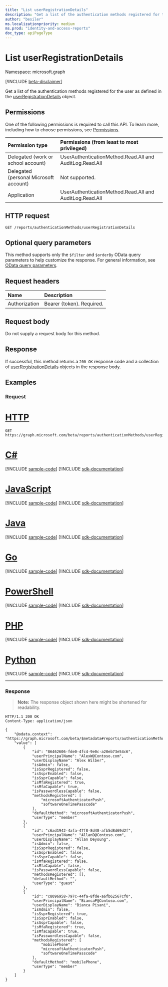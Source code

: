 ```yaml
---
title: "List userRegistrationDetails"
description: "Get a list of the authentication methods registered for the user as defined in the userRegistrationDetails object."
author: "besiler"
ms.localizationpriority: medium
ms.prod: "identity-and-access-reports"
doc_type: apiPageType
---
```


# List userRegistrationDetails
Namespace: microsoft.graph

[!INCLUDE [beta-disclaimer](../../includes/beta-disclaimer.md)]

Get a list of the authentication methods registered for the user as defined in the [userRegistrationDetails](../resources/userregistrationdetails.md) object.

## Permissions
One of the following permissions is required to call this API. To learn more, including how to choose permissions, see [Permissions](/graph/permissions-reference).

|Permission type|Permissions (from least to most privileged)|
|:---|:---|
|Delegated (work or school account)|UserAuthenticationMethod.Read.All and AuditLog.Read.All|
|Delegated (personal Microsoft account)|Not supported.|
|Application|UserAuthenticationMethod.Read.All and AuditLog.Read.All|

## HTTP request

<!-- {
  "blockType": "ignored"
}
-->
``` http
GET /reports/authenticationMethods/userRegistrationDetails
```

## Optional query parameters
This method supports only the `$filter` and `$orderBy` OData query parameters to help customize the response. For general information, see [OData query parameters](/graph/query-parameters).

## Request headers
|Name|Description|
|:---|:---|
|Authorization|Bearer {token}. Required.|

## Request body
Do not supply a request body for this method.

## Response

If successful, this method returns a `200 OK` response code and a collection of [userRegistrationDetails](../resources/userregistrationdetails.md) objects in the response body.

## Examples

### Request

# [HTTP](#tab/http)
<!-- {
  "blockType": "request",
  "name": "list_userregistrationdetails"
}
-->
``` http
GET https://graph.microsoft.com/beta/reports/authenticationMethods/userRegistrationDetails
```

# [C#](#tab/csharp)
[!INCLUDE [sample-code](../includes/snippets/csharp/list-userregistrationdetails-csharp-snippets.md)]
[!INCLUDE [sdk-documentation](../includes/snippets/snippets-sdk-documentation-link.md)]

# [JavaScript](#tab/javascript)
[!INCLUDE [sample-code](../includes/snippets/javascript/list-userregistrationdetails-javascript-snippets.md)]
[!INCLUDE [sdk-documentation](../includes/snippets/snippets-sdk-documentation-link.md)]

# [Java](#tab/java)
[!INCLUDE [sample-code](../includes/snippets/java/list-userregistrationdetails-java-snippets.md)]
[!INCLUDE [sdk-documentation](../includes/snippets/snippets-sdk-documentation-link.md)]

# [Go](#tab/go)
[!INCLUDE [sample-code](../includes/snippets/go/list-userregistrationdetails-go-snippets.md)]
[!INCLUDE [sdk-documentation](../includes/snippets/snippets-sdk-documentation-link.md)]

# [PowerShell](#tab/powershell)
[!INCLUDE [sample-code](../includes/snippets/powershell/list-userregistrationdetails-powershell-snippets.md)]
[!INCLUDE [sdk-documentation](../includes/snippets/snippets-sdk-documentation-link.md)]

# [PHP](#tab/php)
[!INCLUDE [sample-code](../includes/snippets/php/list-userregistrationdetails-php-snippets.md)]
[!INCLUDE [sdk-documentation](../includes/snippets/snippets-sdk-documentation-link.md)]

# [Python](#tab/python)
[!INCLUDE [sample-code](../includes/snippets/python/list-userregistrationdetails-python-snippets.md)]
[!INCLUDE [sdk-documentation](../includes/snippets/snippets-sdk-documentation-link.md)]

---

### Response
>**Note:** The response object shown here might be shortened for readability.
<!-- {
  "blockType": "response",
  "truncated": true,
  "@odata.type": "Collection(microsoft.graph.userRegistrationDetails)"
}
-->
``` http
HTTP/1.1 200 OK
Content-Type: application/json

{
    "@odata.context": "https://graph.microsoft.com/beta/$metadata#reports/authenticationMethods/userRegistrationDetails",
    "value": [
        {
            "id": "86462606-fde0-4fc4-9e0c-a20eb73e54c6",
            "userPrincipalName": "AlexW@Contoso.com",
            "userDisplayName": "Alex Wilber",
            "isAdmin": false,
            "isSsprRegistered": false,
            "isSsprEnabled": false,
            "isSsprCapable": false,
            "isMfaRegistered": true,
            "isMfaCapable": true,
            "isPasswordlessCapable": false,
            "methodsRegistered": [
                "microsoftAuthenticatorPush",
                "softwareOneTimePasscode"
            ],
            "defaultMethod": "microsoftAuthenticatorPush",
            "userType": "member"
        },
        {
            "id": "c6ad1942-4afa-47f8-8d48-afb5d8d69d2f",
            "userPrincipalName": "AllanD@Contoso.com",
            "userDisplayName": "Allan Deyoung",
            "isAdmin": false,
            "isSsprRegistered": false,
            "isSsprEnabled": false,
            "isSsprCapable": false,
            "isMfaRegistered": false,
            "isMfaCapable": false,
            "isPasswordlessCapable": false,
            "methodsRegistered": [],
            "defaultMethod": "", 
            "userType": "guest"  
        },
        {
            "id": "c8096958-797c-44fa-8fde-a6fb62567cf0",
            "userPrincipalName": "BiancaP@Contoso.com",
            "userDisplayName": "Bianca Pisani",
            "isAdmin": false,
            "isSsprRegistered": true,
            "isSsprEnabled": false,
            "isSsprCapable": false,
            "isMfaRegistered": true,
            "isMfaCapable": true,
            "isPasswordlessCapable": false,
            "methodsRegistered": [
                "mobilePhone",
                "microsoftAuthenticatorPush",
                "softwareOneTimePasscode"
            ],
            "defaultMethod": "mobilePhone",
            "userType": "member"
        }
    ]
}
```

